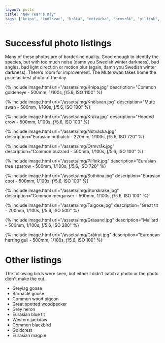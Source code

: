 ```yaml
---
layout: postx
title: "New Year's Day"
tags: ["knipa", "knölsvan", "kråka", "nötväcka", "ormvråk", "pilfink", "sothöna", "storskrake", "talgoxe", "gräsand", "gråtrut"]
---
```

# Successful photo listings
Many of these photos are of borderline quality. Good enough to identify the
species, but with too much noise (damn you Swedish winter darkness), bad angles,
bad light direction or motion blur (again, damn you Swedish winter darkness).
There's room for improvement. The Mute swan takes home the price as best photo
of the day.

{% include image.html url="/assets/img/Knipa.jpg" description="Common goldeneye - 500mm, 1/100s, ƒ/5.6, ISO 1100" %}

{% include image.html url="/assets/img/Knölsvan.jpg" description="Mute swan - 500mm, 1/100s, ƒ/5.6, ISO 100" %}

{% include image.html url="/assets/img/Kråka.jpg" description="Hooded crow - 500mm, 1/100s, ƒ/5.6, ISO 100" %}

{% include image.html url="/assets/img/Nötväcka.jpg" description="Eurasian nuthatch - 220mm, 1/100s, ƒ/5.6, ISO 720" %}

{% include image.html url="/assets/img/Ormvråk.jpg" description="Common buzzard - 500mm, 1/100s, ƒ/5.6, ISO 100" %}

{% include image.html url="/assets/img/Pilfink.jpg" description="Eurasian tree sparrow - 500mm, 1/100s, ƒ/5.6, ISO 720" %}

{% include image.html url="/assets/img/Sothöna.jpg" description="Eurasian coot - 500mm, 1/100s, ƒ/5.6, ISO 100" %}

{% include image.html url="/assets/img/Storskrake.jpg" description="Common merganser - 500mm, 1/100s, ƒ/5.6, ISO 100" %}

{% include image.html url="/assets/img/Talgoxe.jpg" description="Great tit - 200mm, 1/100s, ƒ/5.6, ISO 500" %}

{% include image.html url="/assets/img/Gräsand.jpg" description="Mallard - 500mm, 1/100s, ƒ/5.6, ISO 280" %}

{% include image.html url="/assets/img/Gråtrut.jpg" description="European herring gull - 500mm, 1/100s, ƒ/5.6, ISO 100" %}

# Other listings

The following birds were seen, but either I didn't catch a photo or the photo didn't make the cut.
* Greylag goose
* Barnacle goose
* Common wood pigeon
* Great spotted woodpecker
* Grey heron
* Eurasian blue tit
* Western jackdaw
* Common blackbird
* Goldcrest
* Eurasian magpie
